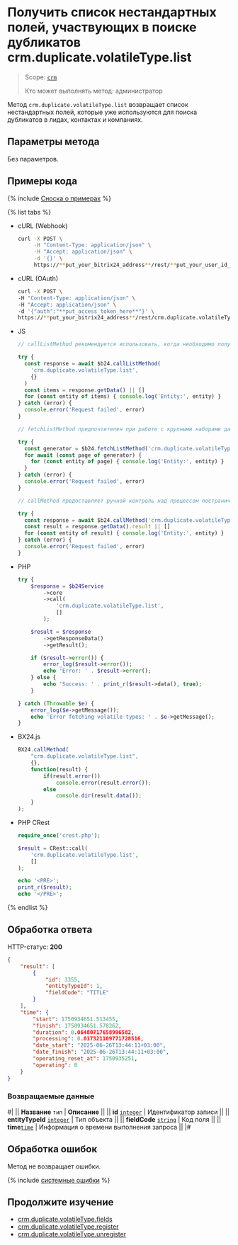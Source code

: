 # Получить список нестандартных полей, участвующих в поиске дубликатов crm.duplicate.volatileType.list

> Scope: [`crm`](../../../scopes/permissions.md)
>
> Кто может выполнять метод: администратор

Метод `crm.duplicate.volatileType.list` возвращает список нестандартных полей, которые уже используются для поиска дубликатов в лидах, контактах и компаниях.

## Параметры метода

Без параметров.

## Примеры кода

{% include [Сноска о примерах](../../../../_includes/examples.md) %}

{% list tabs %}

- cURL (Webhook)

    ```bash
    curl -X POST \
         -H "Content-Type: application/json" \
         -H "Accept: application/json" \
         -d '{}' \
         https://**put_your_bitrix24_address**/rest/**put_your_user_id_here**/**put_your_webbhook_here**/crm.duplicate.volatileType.list
    ```

- cURL (OAuth)

    ```bash
    curl -X POST \
    -H "Content-Type: application/json" \
    -H "Accept: application/json" \
    -d '{"auth":"**put_access_token_here**"}' \
    https://**put_your_bitrix24_address**/rest/crm.duplicate.volatileType.list
    ```   

- JS


    ```js
    // callListMethod рекомендуется использовать, когда необходимо получить весь набор списочных данных и объём записей относительно невелик (до примерно 1000 элементов). Метод загружает все данные сразу, что может привести к высокой нагрузке на память при работе с большими объемами.
    
    try {
      const response = await $b24.callListMethod(
        'crm.duplicate.volatileType.list',
        {}
      )
      const items = response.getData() || []
      for (const entity of items) { console.log('Entity:', entity) }
    } catch (error) {
      console.error('Request failed', error)
    }
    
    // fetchListMethod предпочтителен при работе с крупными наборами данных. Метод реализует итеративную выборку с использованием генератора, что позволяет обрабатывать данные по частям и эффективно использовать память.
    
    try {
      const generator = $b24.fetchListMethod('crm.duplicate.volatileType.list', {})
      for await (const page of generator) {
        for (const entity of page) { console.log('Entity:', entity) }
      }
    } catch (error) {
      console.error('Request failed', error)
    }
    
    // callMethod предоставляет ручной контроль над процессом постраничного получения данных через параметр start. Подходит для сценариев, где требуется точное управление пакетами запросов. Однако при больших объемах данных может быть менее эффективным по сравнению с fetchListMethod.
    
    try {
      const response = await $b24.callMethod('crm.duplicate.volatileType.list', {}, 0)
      const result = response.getData().result || []
      for (const entity of result) { console.log('Entity:', entity) }
    } catch (error) {
      console.error('Request failed', error)
    }
    ```

- PHP


    ```php
    try {
        $response = $b24Service
            ->core
            ->call(
                'crm.duplicate.volatileType.list',
                []
            );
    
        $result = $response
            ->getResponseData()
            ->getResult();
    
        if ($result->error()) {
            error_log($result->error());
            echo 'Error: ' . $result->error();
        } else {
            echo 'Success: ' . print_r($result->data(), true);
        }
    
    } catch (Throwable $e) {
        error_log($e->getMessage());
        echo 'Error fetching volatile types: ' . $e->getMessage();
    }
    ```

- BX24.js

    ```js
    BX24.callMethod(
        "crm.duplicate.volatileType.list",
        {},
        function(result) {
            if(result.error())
                console.error(result.error());
            else
                console.dir(result.data());
        }
    );
    ```

- PHP CRest

    ```php
    require_once('crest.php');

    $result = CRest::call(
        'crm.duplicate.volatileType.list',
        []
    );

    echo '<PRE>';
    print_r($result);
    echo '</PRE>';
    ```

{% endlist %}

## Обработка ответа

HTTP-статус: **200**

```json
{
    "result": [
        {
            "id": 3355,
            "entityTypeId": 1,
            "fieldCode": "TITLE"
        }
    ],
    "time": {
        "start": 1750934651.513455,
        "finish": 1750934651.578262,
        "duration": 0.06480717658996582,
        "processing": 0.017321109771728516,
        "date_start": "2025-06-26T13:44:11+03:00",
        "date_finish": "2025-06-26T13:44:11+03:00",
        "operating_reset_at": 1750935251,
        "operating": 0
    }
}
```

### Возвращаемые данные

#|
|| **Название**
`тип` | **Описание** ||
|| **id**
[`integer`](../../../data-types.md) | Идентификатор записи ||
|| **entityTypeId**
[`integer`](../../../data-types.md) | Тип объекта ||
|| **fieldCode**
[`string`](../../../data-types.md) | Код поля ||
|| **time**[`time`](../../../data-types.md#time) | Информация о времени выполнения запроса ||
|#

## Обработка ошибок

Метод не возвращает ошибки.

{% include [системные ошибки](./../../../../_includes/system-errors.md) %}

## Продолжите изучение

- [crm.duplicate.volatileType.fields](./crm-duplicate-volatile-type-fields.md)
- [crm.duplicate.volatileType.register](./crm-duplicate-volatile-type-register.md)
- [crm.duplicate.volatileType.unregister](./crm-duplicate-volatile-type-unregister.md) 